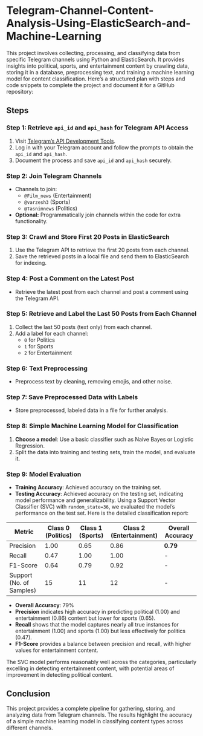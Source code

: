 # Telegram-Channel-Content-Analysis-Using-ElasticSearch-and-Machine-Learning
This project involves collecting, processing, and classifying data from specific Telegram channels using Python and ElasticSearch. It provides insights into political, sports, and entertainment content by crawling data, storing it in a database, preprocessing text, and training a machine learning model for content classification.
Here’s a structured plan with steps and code snippets to complete the project and document it for a GitHub repository:

## Steps

### Step 1: Retrieve `api_id` and `api_hash` for Telegram API Access
1. Visit [Telegram’s API Development Tools](https://my.telegram.org/apps).
2. Log in with your Telegram account and follow the prompts to obtain the `api_id` and `api_hash`.
3. Document the process and save `api_id` and `api_hash` securely.

### Step 2: Join Telegram Channels
- Channels to join:
  - `@Film_news` (Entertainment)
  - `@varzesh3` (Sports)
  - `@Tasnimnews` (Politics)
- **Optional:** Programmatically join channels within the code for extra functionality.

### Step 3: Crawl and Store First 20 Posts in ElasticSearch
1. Use the Telegram API to retrieve the first 20 posts from each channel.
2. Save the retrieved posts in a local file and send them to ElasticSearch for indexing.

### Step 4: Post a Comment on the Latest Post
- Retrieve the latest post from each channel and post a comment using the Telegram API.

### Step 5: Retrieve and Label the Last 50 Posts from Each Channel
1. Collect the last 50 posts (text only) from each channel.
2. Add a label for each channel:
   - `0` for Politics
   - `1` for Sports
   - `2` for Entertainment

### Step 6: Text Preprocessing
- Preprocess text by cleaning, removing emojis, and other noise.

### Step 7: Save Preprocessed Data with Labels
- Store preprocessed, labeled data in a file for further analysis.

### Step 8: Simple Machine Learning Model for Classification
1. **Choose a model**: Use a basic classifier such as Naive Bayes or Logistic Regression.
2. Split the data into training and testing sets, train the model, and evaluate it.

### Step 9: Model Evaluation
- **Training Accuracy**: Achieved accuracy on the training set.
- **Testing Accuracy**: Achieved accuracy on the testing set, indicating model performance and generalizability.
Using a Support Vector Classifier (SVC) with `random_state=36`, we evaluated the model’s performance on the test set. Here is the detailed classification report:

| Metric        | Class 0 (Politics) | Class 1 (Sports) | Class 2 (Entertainment) | Overall Accuracy |
|---------------|--------------------|-------------------|-------------------------|-------------------|
| Precision     | 1.00               | 0.65             | 0.86                    | **0.79**         |
| Recall        | 0.47               | 1.00             | 1.00                    | -                |
| F1-Score      | 0.64               | 0.79             | 0.92                    | -                |
| Support (No. of Samples) | 15         | 11              | 12                      | -                |

- **Overall Accuracy**: 79%
- **Precision** indicates high accuracy in predicting political (1.00) and entertainment (0.86) content but lower for sports (0.65).
- **Recall** shows that the model captures nearly all true instances for entertainment (1.00) and sports (1.00) but less effectively for politics (0.47).
- **F1-Score** provides a balance between precision and recall, with higher values for entertainment content.

The SVC model performs reasonably well across the categories, particularly excelling in detecting entertainment content, with potential areas of improvement in detecting political content.
## Conclusion
This project provides a complete pipeline for gathering, storing, and analyzing data from Telegram channels. The results highlight the accuracy of a simple machine learning model in classifying content types across different channels.
